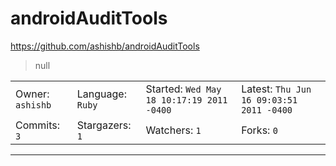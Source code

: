 # androidAuditTools

https://github.com/ashishb/androidAuditTools
<blockquote>
null
</blockquote>

<table>
<tr><td>Owner: <code>ashishb</code></td>
    <td>Language: <code>Ruby</code></td>
    <td>Started: <code>Wed May 18 10:17:19 2011 -0400</code></td>
    <td>Latest: <code>Thu Jun 16 09:03:51 2011 -0400</code></td></tr>
<tr><td>Commits: <code>3</code></td>
    <td>Stargazers: <code>1</code></td>
    <td>Watchers: <code>1</code></td>
    <td>Forks: <code>0</code></td></tr>
</table>

---

